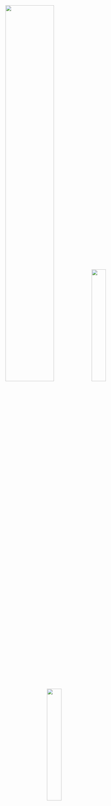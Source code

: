 <div align="center">
  <img src="https://github-readme-stats.vercel.app/api?username=fernandovmc&show_icons=true&theme=monokai&hide_border=false&border_color=30363d&bg_color=0d1117&title_color=f0f6fc&icon_color=7c3aed&text_color=e6edf3" width="55%"/>
  <img src="https://github-readme-streak-stats.herokuapp.com/?user=fernandovmc&theme=monokai&hide_border=false&border=30363d&background=0d1117&stroke=30363d&ring=7c3aed&fire=f85149&currStreakNum=e6edf3&sideNums=e6edf3&currStreakLabel=7d8590&sideLabels=7d8590&dates=7d8590" width="30%"/>
  <img src="https://github-readme-stats.vercel.app/api/top-langs/?username=fernandovmc&layout=compact&theme=monokai&hide_border=false&border_color=30363d&bg_color=0d1117&title_color=f0f6fc&text_color=e6edf3" width="30%"/>
</div>
